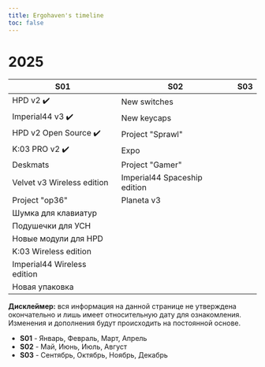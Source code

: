 ```yaml
---
title: Ergohaven's timeline
toc: false
---
```


# 2025

| **S01**                      | **S02**                      | **S03**                |
| ---------------------------- | ---------------------------- | ---------------------- |
| HPD v2 ✔️                    | New switches                 |                        |
| Imperial44 v3 ✔️             | New keycaps                  |                        |
| HPD v2 Open Source ✔️        | Project "Sprawl"             |                        |
| K:03 PRO v2 ✔️               | Expo                         |                        |
| Deskmats                     | Project "Gamer"              |                        |
| Velvet v3 Wireless edition   | Imperial44 Spaceship edition |                        |
| Project "op36"               | Planeta v3                   |                        |
| Шумка для клавиатур          |                              |                        |
| Подушечки для УСН            |                              |                        |
| Новые модули для HPD         |                              |                        |
| K:03 Wireless edition        |                              |                        |
| Imperial44 Wireless edition  |                              |                        |
| Новая упаковка               |                              |                        |

**Дисклеймер:** вся информация на данной странице не утверждена окончательно и лишь имеет относительную дату для ознакомления. Изменения и дополнения будут происходить на постоянной основе.
   
- **S01** - Январь, Февраль, Март, Апрель  
- **S02** - Май, Июнь, Июль, Август  
- **S03** - Сентябрь, Октябрь, Ноябрь, Декабрь  

